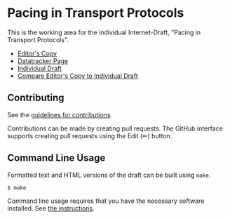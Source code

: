 # Pacing in Transport Protocols

This is the working area for the individual Internet-Draft, "Pacing in Transport Protocols".

* [Editor's Copy](https://mwelzl.github.io/draft-iccrg-pacing/#go.draft-irtf-iccrg-pacing.html)
* [Datatracker Page](https://datatracker.ietf.org/doc/draft-irtf-iccrg-pacing)
* [Individual Draft](https://datatracker.ietf.org/doc/html/draft-irtf-iccrg-pacing)
* [Compare Editor's Copy to Individual Draft](https://mwelzl.github.io/draft-iccrg-pacing/#go.draft-irtf-iccrg-pacing.diff)


## Contributing

See the
[guidelines for contributions](https://github.com/mwelzl/draft-iccrg-pacing/blob/main/CONTRIBUTING.md).

Contributions can be made by creating pull requests.
The GitHub interface supports creating pull requests using the Edit (✏) button.


## Command Line Usage

Formatted text and HTML versions of the draft can be built using `make`.

```sh
$ make
```

Command line usage requires that you have the necessary software installed.  See
[the instructions](https://github.com/martinthomson/i-d-template/blob/main/doc/SETUP.md).

